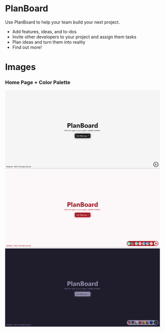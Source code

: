 # PlanBoard
Use PlanBoard to help your team build your next project.
- Add features, ideas, and to-dos
- Invite other developers to your project and assign them tasks
- Plan ideas and turn them into reality
- Find out more!

# Images
### Home Page + Color Palette
<img src="github-images/homePage1.png" width="600"/>
<img src="github-images/homePage2.png" width="600"/>
<img src="github-images/homePage3.png" width="600"/>
